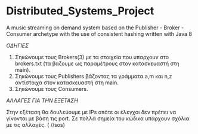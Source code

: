 # Distributed_Systems_Project
A music streaming on demand system based on the Publisher - Broker - Consumer archetype with the use of consistent hashing written with Java 8


*ΟΔΗΓΙΕΣ*

1. Σηκώνουμε τους Brokers(3) με τα στοιχεία που υπαρχουν στο brokers.txt 
(τα βαζουμε ως παραμέτρους στον κατασκευαστή στη main).
2. Σηκώνουμε τους Publishers βάζοντας τα γράμματα a,m και n,z αντίστοιχα στον κατασκευαστή στη main.
3. Σηκώνουμε τους Consumers.


*ΑΛΛΑΓΕΣ ΓΙΑ ΤΗΝ ΕΞΕΤΑΣΗ*

Στην εξέταση θα δουλεύουμε με IPs οπότε οι έλεγχοι δεν πρέπει να γίνονται με βάση τις port.
Σε πολλά σημεία του κώδικα υπάρχουν σχόλια με τις αλλαγές. ( //sos)
